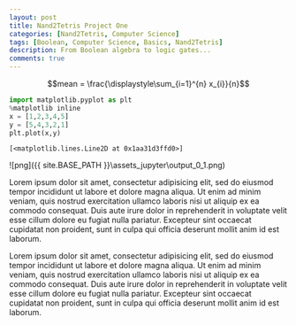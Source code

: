 ```yaml
---
layout: post
title: Nand2Tetris Project One
categories: [Nand2Tetris, Computer Science]
tags: [Boolean, Computer Science, Basics, Nand2Tetris]
description: From Boolean algebra to logic gates...
comments: true
---
```



$$mean = \frac{\displaystyle\sum_{i=1}^{n} x_{i}}{n}$$



```python
import matplotlib.pyplot as plt
%matplotlib inline
x = [1,2,3,4,5]
y = [5,4,3,2,1]
plt.plot(x,y)

```




    [<matplotlib.lines.Line2D at 0x1aa31d3ffd0>]


![png]({{ site.BASE_PATH }}\assets\_jupyter\output_0_1.png)










Lorem ipsum dolor sit amet,  consectetur adipisicing elit,  sed do eiusmod tempor incididunt ut labore et dolore magna aliqua. Ut enim ad minim veniam,  quis nostrud exercitation ullamco laboris nisi ut aliquip ex ea commodo consequat. Duis aute irure dolor in reprehenderit in voluptate velit esse cillum dolore eu fugiat nulla pariatur. Excepteur sint occaecat cupidatat non proident,  sunt in culpa qui officia deserunt mollit anim id est laborum.

Lorem ipsum dolor sit amet,  consectetur adipisicing elit,  sed do eiusmod tempor incididunt ut labore et dolore magna aliqua. Ut enim ad minim veniam,  quis nostrud exercitation ullamco laboris nisi ut aliquip ex ea commodo consequat. Duis aute irure dolor in reprehenderit in voluptate velit esse cillum dolore eu fugiat nulla pariatur. Excepteur sint occaecat cupidatat non proident,  sunt in culpa qui officia deserunt mollit anim id est laborum.
